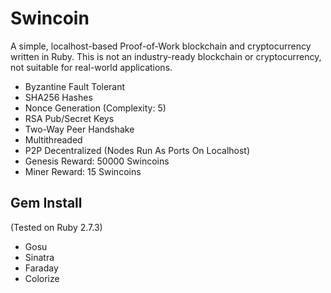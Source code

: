 # Swincoin
A simple, localhost-based Proof-of-Work blockchain and cryptocurrency written in Ruby. This is not an industry-ready blockchain or cryptocurrency, not suitable for real-world applications.
* Byzantine Fault Tolerant
* SHA256 Hashes
* Nonce Generation (Complexity: 5)
* RSA Pub/Secret Keys
* Two-Way Peer Handshake
* Multithreaded
* P2P Decentralized (Nodes Run As Ports On Localhost)
* Genesis Reward: 50000 Swincoins
* Miner Reward: 15 Swincoins

## Gem Install
(Tested on Ruby 2.7.3)
* Gosu
* Sinatra
* Faraday
* Colorize
